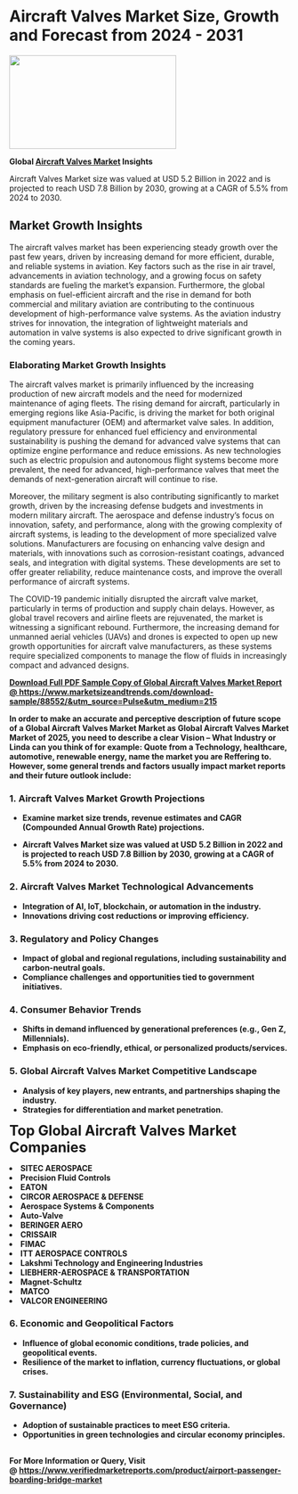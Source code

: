 <H1>Aircraft Valves Market Size, Growth and Forecast from 2024 - 2031</H1><img class="aligncenter size-medium wp-image-584254" src="https://thirdeyenews.in/wp-content/uploads/2024/09/Global-Market-Research-300x168.jpeg" alt="" width="300" height="168" /><p><strong>Global&nbsp;<a href="https://www.marketsizeandtrends.com/download-sample/88552/&amp;utm_source=Pulse&amp;utm_medium=215">Aircraft Valves Market</a> Insights</strong></p><p>Aircraft Valves Market size was valued at USD 5.2 Billion in 2022 and is projected to reach USD 7.8 Billion by 2030, growing at a CAGR of 5.5% from 2024 to 2030.</p><p><h2>Market Growth Insights</h2> <p>The aircraft valves market has been experiencing steady growth over the past few years, driven by increasing demand for more efficient, durable, and reliable systems in aviation. Key factors such as the rise in air travel, advancements in aviation technology, and a growing focus on safety standards are fueling the market’s expansion. Furthermore, the global emphasis on fuel-efficient aircraft and the rise in demand for both commercial and military aviation are contributing to the continuous development of high-performance valve systems. As the aviation industry strives for innovation, the integration of lightweight materials and automation in valve systems is also expected to drive significant growth in the coming years.</p> <p><strong><a href="#"></a></strong></p> <h3>Elaborating Market Growth Insights</h3> <p>The aircraft valves market is primarily influenced by the increasing production of new aircraft models and the need for modernized maintenance of aging fleets. The rising demand for aircraft, particularly in emerging regions like Asia-Pacific, is driving the market for both original equipment manufacturer (OEM) and aftermarket valve sales. In addition, regulatory pressure for enhanced fuel efficiency and environmental sustainability is pushing the demand for advanced valve systems that can optimize engine performance and reduce emissions. As new technologies such as electric propulsion and autonomous flight systems become more prevalent, the need for advanced, high-performance valves that meet the demands of next-generation aircraft will continue to rise.</p> <p>Moreover, the military segment is also contributing significantly to market growth, driven by the increasing defense budgets and investments in modern military aircraft. The aerospace and defense industry’s focus on innovation, safety, and performance, along with the growing complexity of aircraft systems, is leading to the development of more specialized valve solutions. Manufacturers are focusing on enhancing valve design and materials, with innovations such as corrosion-resistant coatings, advanced seals, and integration with digital systems. These developments are set to offer greater reliability, reduce maintenance costs, and improve the overall performance of aircraft systems.</p> <p>The COVID-19 pandemic initially disrupted the aircraft valve market, particularly in terms of production and supply chain delays. However, as global travel recovers and airline fleets are rejuvenated, the market is witnessing a significant rebound. Furthermore, the increasing demand for unmanned aerial vehicles (UAVs) and drones is expected to open up new growth opportunities for aircraft valve manufacturers, as these systems require specialized components to manage the flow of fluids in increasingly compact and advanced designs.</p> <p><strong><a href="#"></p><p><span class=""><strong>Download Full PDF Sample Copy of Global Aircraft Valves Market Report</strong> @ <a href="https://www.marketsizeandtrends.com/download-sample/88552/&amp;utm_source=Pulse&amp;utm_medium=215" target="_blank">https://www.marketsizeandtrends.com/download-sample/88552/&amp;utm_source=Pulse&amp;utm_medium=215</a></span></p><p>In order to make an accurate and perceptive description of future scope of a Global&nbsp;Aircraft Valves Market Market as Global&nbsp;Aircraft Valves Market Market of 2025, you need to describe a clear Vision &ndash; What Industry or Linda can you think of for example: Quote from a Technology, healthcare, automotive, renewable energy, name the market you are Reffering to. However, some general trends and factors usually impact market reports and their future outlook include:</p><h3>1.&nbsp;<strong>Aircraft Valves Market Growth Projections</strong></h3><ul><li>Examine market size trends, revenue estimates and CAGR (Compounded Annual Growth Rate) projections.</li><li><p>Aircraft Valves Market size was valued at USD 5.2 Billion in 2022 and is projected to reach USD 7.8 Billion by 2030, growing at a CAGR of 5.5% from 2024 to 2030.</p></li></ul><h3>2.&nbsp;<strong>Aircraft Valves Market Technological Advancements</strong></h3><ul><li>Integration of AI, IoT, blockchain, or automation in the industry.</li><li>Innovations driving cost reductions or improving efficiency.</li></ul><h3>3.&nbsp;<strong>Regulatory and Policy Changes</strong></h3><ul><li>Impact of global and regional regulations, including sustainability and carbon-neutral goals.</li><li>Compliance challenges and opportunities tied to government initiatives.</li></ul><h3>4.&nbsp;<strong>Consumer Behavior Trends</strong></h3><ul><li>Shifts in demand influenced by generational preferences (e.g., Gen Z, Millennials).</li><li>Emphasis on eco-friendly, ethical, or personalized products/services.</li></ul><h3>5.&nbsp;<strong>Global Aircraft Valves Market Competitive Landscape</strong></h3><ul><li>Analysis of key players, new entrants, and partnerships shaping the industry.</li><li>Strategies for differentiation and market penetration.</li></ul><p data-pm-slice="1 1 []"><span style="color: inherit; font-family: inherit; font-size: 25px;">Top Global Aircraft Valves Market Companies</span></p><div class="" data-test-id=""><p><li>SITEC AEROSPACE</li><li> Precision Fluid Controls</li><li> EATON</li><li> CIRCOR AEROSPACE & DEFENSE</li><li> Aerospace Systems & Components</li><li> Auto-Valve</li><li> BERINGER AERO</li><li> CRISSAIR</li><li> FIMAC</li><li> ITT AEROSPACE CONTROLS</li><li> Lakshmi Technology and Engineering Industries</li><li> LIEBHERR-AEROSPACE & TRANSPORTATION</li><li> Magnet-Schultz</li><li> MATCO</li><li> VALCOR ENGINEERING</li></p></div><h3>6.&nbsp;<strong>Economic and Geopolitical Factors</strong></h3><ul><li>Influence of global economic conditions, trade policies, and geopolitical events.</li><li>Resilience of the market to inflation, currency fluctuations, or global crises.</li></ul><h3>7.&nbsp;<strong>Sustainability and ESG (Environmental, Social, and Governance)</strong></h3><ul><li>Adoption of sustainable practices to meet ESG criteria.</li><li>Opportunities in green technologies and circular economy principles.</li></ul><h2><strong style="font-size: 14px;">For More Information or Query, Visit @&nbsp;</strong><a style="background-color: #ffffff; font-size: 14px;" href="https://www.marketsizeandtrends.com/report/aircraft-valves-market/" target="_blank">https://www.verifiedmarketreports.com/product/airport-passenger-boarding-bridge-market</a></h2>
